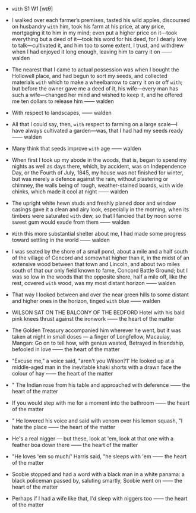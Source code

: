 - `with` S1 W1 [wɪθ]



-  I walked over each farmer’s premises, tasted his wild apples, discoursed on husbandry `with` him, took his farm at his price, at any price, mortgaging it to him in my mind; even put a higher price on it﻿—took everything but a deed of it﻿—took his word for his deed, for I dearly love to talk﻿—cultivated it, and him too to some extent, I trust, and withdrew when I had enjoyed it long enough, leaving him to carry it on —— walden

-  The nearest that I came to actual possession was when I bought the Hollowell place, and had begun to sort my seeds, and collected materials `with` which to make a wheelbarrow to carry it on or off `with`; but before the owner gave me a deed of it, his wife﻿—every man has such a wife﻿—changed her mind and wished to keep it, and he offered me ten dollars to release him —— walden

-  With respect to landscapes, —— walden

- All that I could say, then, `with` respect to farming on a large scale﻿—I have always cultivated a garden﻿—was, that I had had my seeds ready —— walden

-  Many think that seeds improve `with` age —— walden

- When first I took up my abode in the woods, that is, began to spend my nights as well as days there, which, by accident, was on Independence Day, or the Fourth of July, 1845, my house was not finished for winter, but was merely a defence against the rain, without plastering or chimney, the walls being of rough, weather-stained boards, `with` wide chinks, which made it cool at night —— walden

-  The upright white hewn studs and freshly planed door and window casings gave it a clean and airy look, especially in the morning, when its timbers were saturated `with` dew, so that I fancied that by noon some sweet gum would exude from them —— walden

-  `With` this more substantial shelter about me, I had made some progress toward settling in the world —— walden

- I was seated by the shore of a small pond, about a mile and a half south of the village of Concord and somewhat higher than it, in the midst of an extensive wood between that town and Lincoln, and about two miles south of that our only field known to fame, Concord Battle Ground; but I was so low in the woods that the opposite shore, half a mile off, like the rest, covered `with` wood, was my most distant horizon —— walden

-  That way I looked between and over the near green hills to some distant and higher ones in the horizon, tinged `with` blue —— walden

-  WILSON SAT ON THE BALCONY OF THE BEDFORD Hotel with his bald pink knees thrust against the ironwork —— the heart of the matter

-  The Golden Treasury accompanied him wherever he went, but it was taken at night in small doses — a finger of Longfellow, Macauiay, Mangan: Go on to tell how, with genius wasted, Betrayed in friendship, befooled in love  —— the heart of the matter

-  "Excuse me," a voice said, "aren't you Wilson?1' He looked up at a middle-aged man in the inevitable khaki shorts with a drawn face the colour of hay —— the heart of the matter

- " The Indian rose from his table and approached with deference —— the heart of the matter

-  If you would step with me for a moment into the bathroom  —— the heart of the matter

- " He lowered his voice and said with venom over his lemon squash, "I hate the place —— the heart of the matter

-  He's a real nigger — but these, look at 'em, look at that one with a feather boa down there —— the heart of the matter

-  "He loves 'em so much/' Harris said, "he sleeps with 'em —— the heart of the matter

-  Scobie stopped and had a word with a black man in a white panama: a black policeman passed by, saluting smartly, Scobie went on —— the heart of the matter

-  Perhaps if I had a wife like that, I'd sleep with niggers too —— the heart of the matter